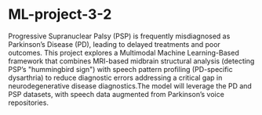 # ML-project-3-2

Progressive Supranuclear Palsy (PSP) is frequently misdiagnosed as Parkinson’s Disease (PD), leading to delayed treatments and poor outcomes. This project explores a Multimodal Machine Learning-Based framework that combines MRI-based midbrain structural analysis (detecting PSP’s "hummingbird sign") with speech pattern profiling (PD-specific dysarthria) to reduce diagnostic errors addressing a critical gap in neurodegenerative disease diagnostics.The model will leverage the PD and PSP datasets, with speech data augmented from Parkinson’s voice repositories.
